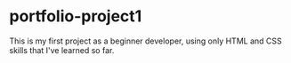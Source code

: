 # portfolio-project1
This is my first project as a beginner developer, using only HTML and CSS skills that I've learned so far.
